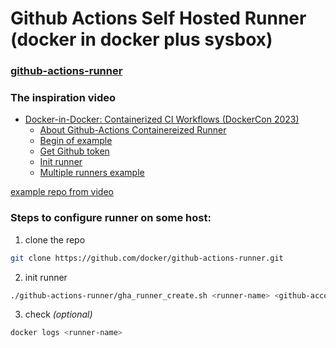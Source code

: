 # Github Actions Self Hosted Runner (docker in docker plus sysbox)

### [github-actions-runner](https://github.com/docker/github-actions-runner)

### The inspiration video

- [Docker-in-Docker: Containerized CI Workflows (DockerCon 2023)](https://www.youtube.com/watch?v=JyEwKm-OfxA)
  - [About Github-Actions Containereized Runner](https://youtu.be/JyEwKm-OfxA?si=V0uKRKlW8Z69VbQw&t=1262)
  - [Begin of example](https://youtu.be/JyEwKm-OfxA?si=2aCorRL0RzKuOl-l&t=1591)
  - [Get Github token](https://youtu.be/JyEwKm-OfxA?si=Qhvs-eOPzNMdsmT9&t=1711)
  - [Init runner](https://youtu.be/JyEwKm-OfxA?si=NuOFwPX4xg9TVhKJ&t=1797)
  - [Multiple runners example](https://youtu.be/JyEwKm-OfxA?si=l9jXJhi_r1IFO2WP&t=1960)

[example repo from video](https://github.com/nestybox/sysbox-pkgr)

### Steps to configure runner on some host:

1. clone the repo

```bash
git clone https://github.com/docker/github-actions-runner.git
```

2. init runner

```bash
./github-actions-runner/gha_runner_create.sh <runner-name> <github-account> <repo> <token>
```

3. check _(optional)_

```bash
docker logs <runner-name>
```
